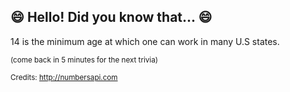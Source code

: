## :smile: Hello! Did you know that... :smile:
14 is the minimum age at which one can work in many U.S states.

<sup>(come back in 5 minutes for the next trivia)</sup>


<sup>Credits: http://numbersapi.com</sup>
